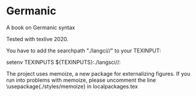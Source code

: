 # Germanic
A book on Germanic syntax

Tested with texlive 2020.

You have to add the searchpath "./langci//" to your TEXINPUT:

setenv TEXINPUTS ${TEXINPUTS}:./langsci//:


The project uses memoize, a new package for externalizing figures. If you run into problems with memoize, please uncomment the line \usepackage{./styles/memoize} in
localpackages.tex

